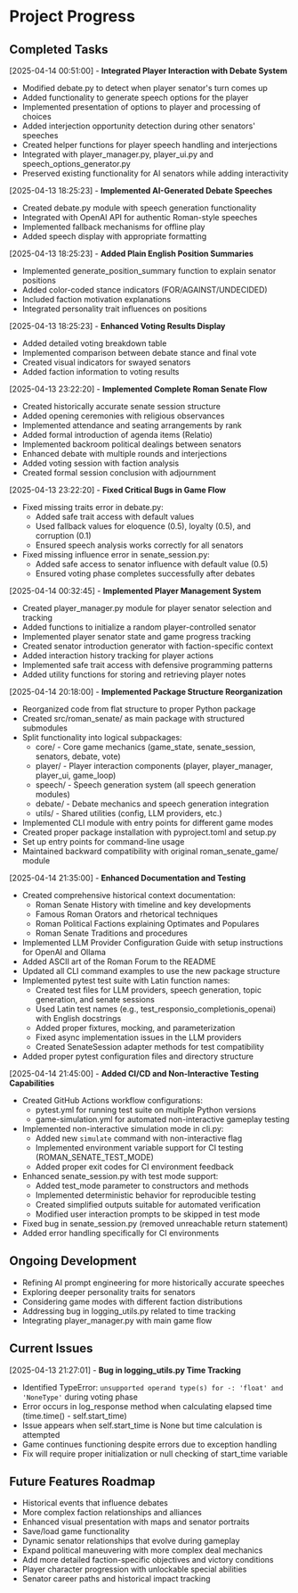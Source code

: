 # Project Progress

## Completed Tasks

[2025-04-14 00:51:00] - **Integrated Player Interaction with Debate System**
- Modified debate.py to detect when player senator's turn comes up
- Added functionality to generate speech options for the player
- Implemented presentation of options to player and processing of choices
- Added interjection opportunity detection during other senators' speeches
- Created helper functions for player speech handling and interjections
- Integrated with player_manager.py, player_ui.py and speech_options_generator.py
- Preserved existing functionality for AI senators while adding interactivity

[2025-04-13 18:25:23] - **Implemented AI-Generated Debate Speeches**
- Created debate.py module with speech generation functionality
- Integrated with OpenAI API for authentic Roman-style speeches
- Implemented fallback mechanisms for offline play
- Added speech display with appropriate formatting

[2025-04-13 18:25:23] - **Added Plain English Position Summaries**
- Implemented generate_position_summary function to explain senator positions
- Added color-coded stance indicators (FOR/AGAINST/UNDECIDED)
- Included faction motivation explanations
- Integrated personality trait influences on positions

[2025-04-13 18:25:23] - **Enhanced Voting Results Display**
- Added detailed voting breakdown table
- Implemented comparison between debate stance and final vote
- Created visual indicators for swayed senators
- Added faction information to voting results

[2025-04-13 23:22:20] - **Implemented Complete Roman Senate Flow**
- Created historically accurate senate session structure
- Added opening ceremonies with religious observances
- Implemented attendance and seating arrangements by rank
- Added formal introduction of agenda items (Relatio)
- Implemented backroom political dealings between senators
- Enhanced debate with multiple rounds and interjections
- Added voting session with faction analysis
- Created formal session conclusion with adjournment

[2025-04-13 23:22:20] - **Fixed Critical Bugs in Game Flow**
- Fixed missing traits error in debate.py:
  - Added safe trait access with default values
  - Used fallback values for eloquence (0.5), loyalty (0.5), and corruption (0.1)
  - Ensured speech analysis works correctly for all senators
- Fixed missing influence error in senate_session.py:
  - Added safe access to senator influence with default value (0.5)
  - Ensured voting phase completes successfully after debates

[2025-04-14 00:32:45] - **Implemented Player Management System**
- Created player_manager.py module for player senator selection and tracking
- Added functions to initialize a random player-controlled senator
- Implemented player senator state and game progress tracking
- Created senator introduction generator with faction-specific context
- Added interaction history tracking for player actions
- Implemented safe trait access with defensive programming patterns
- Added utility functions for storing and retrieving player notes

[2025-04-14 20:18:00] - **Implemented Package Structure Reorganization**
- Reorganized code from flat structure to proper Python package
- Created src/roman_senate/ as main package with structured submodules
- Split functionality into logical subpackages:
  - core/ - Core game mechanics (game_state, senate_session, senators, debate, vote)
  - player/ - Player interaction components (player, player_manager, player_ui, game_loop)
  - speech/ - Speech generation system (all speech generation modules)
  - debate/ - Debate mechanics and speech generation integration
  - utils/ - Shared utilities (config, LLM providers, etc.)
- Implemented CLI module with entry points for different game modes
- Created proper package installation with pyproject.toml and setup.py
- Set up entry points for command-line usage
- Maintained backward compatibility with original roman_senate_game/ module

[2025-04-14 21:35:00] - **Enhanced Documentation and Testing**
- Created comprehensive historical context documentation:
  - Roman Senate History with timeline and key developments
  - Famous Roman Orators and rhetorical techniques
  - Roman Political Factions explaining Optimates and Populares
  - Roman Senate Traditions and procedures
- Implemented LLM Provider Configuration Guide with setup instructions for OpenAI and Ollama
- Added ASCII art of the Roman Forum to the README
- Updated all CLI command examples to use the new package structure
- Implemented pytest test suite with Latin function names:
  - Created test files for LLM providers, speech generation, topic generation, and senate sessions
  - Used Latin test names (e.g., test_responsio_completionis_openai) with English docstrings
  - Added proper fixtures, mocking, and parameterization
  - Fixed async implementation issues in the LLM providers
  - Created SenateSession adapter methods for test compatibility
- Added proper pytest configuration files and directory structure

[2025-04-14 21:45:00] - **Added CI/CD and Non-Interactive Testing Capabilities**
- Created GitHub Actions workflow configurations:
  - pytest.yml for running test suite on multiple Python versions
  - game-simulation.yml for automated non-interactive gameplay testing
- Implemented non-interactive simulation mode in cli.py:
  - Added new `simulate` command with non-interactive flag
  - Implemented environment variable support for CI testing (ROMAN_SENATE_TEST_MODE)
  - Added proper exit codes for CI environment feedback
- Enhanced senate_session.py with test mode support:
  - Added test_mode parameter to constructors and methods
  - Implemented deterministic behavior for reproducible testing
  - Created simplified outputs suitable for automated verification
  - Modified user interaction prompts to be skipped in test mode
- Fixed bug in senate_session.py (removed unreachable return statement)
- Added error handling specifically for CI environments

## Ongoing Development

- Refining AI prompt engineering for more historically accurate speeches
- Exploring deeper personality traits for senators
- Considering game modes with different faction distributions
- Addressing bug in logging_utils.py related to time tracking
- Integrating player_manager.py with main game flow

## Current Issues

[2025-04-13 21:27:01] - **Bug in logging_utils.py Time Tracking**
- Identified TypeError: `unsupported operand type(s) for -: 'float' and 'NoneType'` during voting phase
- Error occurs in log_response method when calculating elapsed time (time.time() - self.start_time)
- Issue appears when self.start_time is None but time calculation is attempted
- Game continues functioning despite errors due to exception handling
- Fix will require proper initialization or null checking of start_time variable

## Future Features Roadmap

- Historical events that influence debates
- More complex faction relationships and alliances
- Enhanced visual presentation with maps and senator portraits
- Save/load game functionality
- Dynamic senator relationships that evolve during gameplay
- Expand political maneuvering with more complex deal mechanics
- Add more detailed faction-specific objectives and victory conditions
- Player character progression with unlockable special abilities
- Senator career paths and historical impact tracking